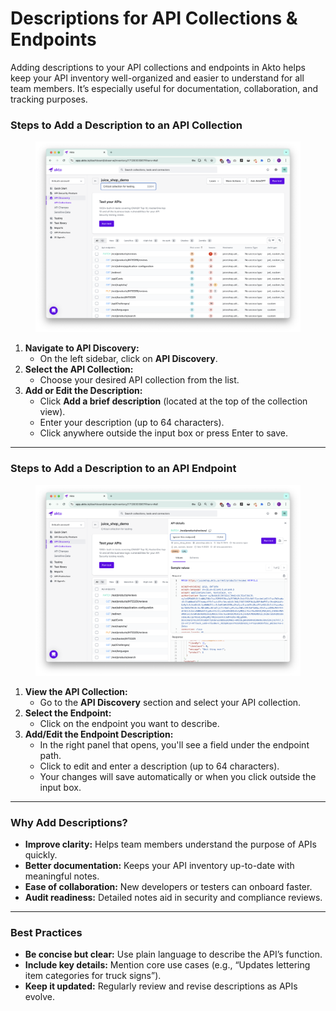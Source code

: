 # Descriptions for API Collections & Endpoints

Adding descriptions to your API collections and endpoints in Akto helps keep your API inventory well-organized and easier to understand for all team members. It’s especially useful for documentation, collaboration, and tracking purposes.

### Steps to Add a Description to an API Collection

<figure><img src="../../.gitbook/assets/image (1) (1) (1) (1) (1) (1) (1) (1) (1) (1).png" alt=""><figcaption></figcaption></figure>

1. **Navigate to API Discovery:**
   * On the left sidebar, click on **API Discovery**.
2. **Select the API Collection:**
   * Choose your desired API collection from the list.
3. **Add or Edit the Description:**
   * Click **Add a brief description** (located at the top of the collection view).
   * Enter your description (up to 64 characters).
   * Click anywhere outside the input box or press Enter to save.

***

### Steps to Add a Description to an API Endpoint

<figure><img src="../../.gitbook/assets/image (2) (1) (1) (1) (1) (1).png" alt=""><figcaption></figcaption></figure>

1. **View the API Collection:**
   * Go to the **API Discovery** section and select your API collection.
2. **Select the Endpoint:**
   * Click on the endpoint you want to describe.
3. **Add/Edit the Endpoint Description:**
   * In the right panel that opens, you'll see a field under the endpoint path.
   * Click to edit and enter a description (up to 64 characters).
   * Your changes will save automatically or when you click outside the input box.

***

### Why Add Descriptions?

* **Improve clarity:** Helps team members understand the purpose of APIs quickly.
* **Better documentation:** Keeps your API inventory up-to-date with meaningful notes.
* **Ease of collaboration:** New developers or testers can onboard faster.
* **Audit readiness:** Detailed notes aid in security and compliance reviews.

***

### Best Practices

* **Be concise but clear:** Use plain language to describe the API’s function.
* **Include key details:** Mention core use cases (e.g., “Updates lettering item categories for truck signs”).
* **Keep it updated:** Regularly review and revise descriptions as APIs evolve.
